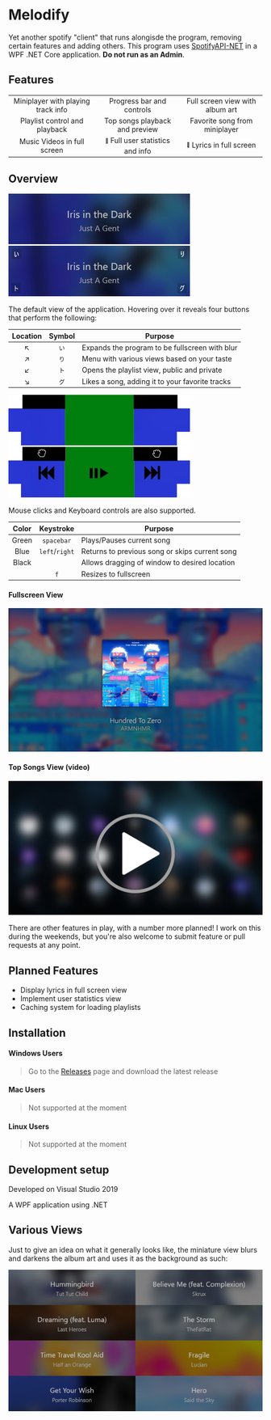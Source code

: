 # Melodify

Yet another spotify "client" that runs alongisde the program, removing certain features and adding others. This program uses [SpotifyAPI-NET](https://github.com/JohnnyCrazy/SpotifyAPI-NET) in a WPF .NET Core application. **Do not run as an Admin**.

## Features

<table style="text-align:center;">
  <tr>
    <td>Miniplayer with playing track info</td>
    <td>Progress bar and controls</td>
    <td>Full screen view with album art</td>
  </tr>
  <tr>
    <td>Playlist control and playback</td>
    <td>Top songs playback and preview</td>
    <td>Favorite song from miniplayer</td>
  </tr>
  <tr>
    <td>Music Videos in full screen</td>
    <td><sub><sup>🚧</sup></sub> Full user statistics and info</td>
    <td><sub><sup>🚧</sup></sub> Lyrics in full screen</td>
  </tr>
</table>

## Overview

![](images/main.JPG)
![](images/hover.jpg)

The default view of the application.
Hovering over it reveals four buttons that perform the following:

Location | Symbol | Purpose
:---: | :---: | ---
↖|`い`|Expands the program to be fullscreen with blur
↗|`り`|Menu with various views based on your taste
↙|`ト`|Opens the playlist view, public and private
↘|`グ`|Likes a song, adding it to your favorite tracks

![](images/hoverRaw.jpg)
![](images/hoverInfo.jpg)

Mouse clicks and Keyboard controls are also supported.

Color | Keystroke | Purpose
:---: | :---: | ---
Green | `spacebar` | Plays/Pauses current song
Blue | `left`/`right` | Returns to previous song or skips current song
Black | ⠀ | Allows dragging of window to desired location
⠀ | `f` | Resizes to fullscreen

#### Fullscreen View
![](images/fullscreen.jpg)
#### Top Songs View (video)
[![Preview Top Songs](images/topSongs.jpg)](https://streamable.com/m08hx)

There are other features in play, with a number more planned! I work on this during the weekends, but you're also welcome to submit feature or pull requests at any point.

## Planned Features
- Display lyrics in full screen view
- Implement user statistics view
- Caching system for loading playlists

## Installation

 #### Windows Users
>
> Go to the [Releases](https://github.com/novatorem/Melodify/releases) page and download the latest release
>

 #### Mac Users
>
> Not supported at the moment
>

 #### Linux Users
>
> Not supported at the moment
>

## Development setup

Developed on Visual Studio 2019

A WPF application using .NET

## Various Views

Just to give an idea on what it generally looks like, the miniature view blurs and darkens the album art and uses it as the background as such:

![](images/multi.jpg)